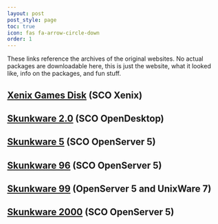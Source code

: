 ```yaml
---
layout: post
post_style: page
toc: true
icon: fas fa-arrow-circle-down
order: 1
---
```


These links reference the archives of the original websites.
No actual packages are downloadable here, this is just
the website, what it looked like, info on the packages,
and fun stuff.

## [Xenix Games Disk](https://skunkware.dev/skunkware/Games/) (SCO Xenix)

## [Skunkware 2.0](https://skunkware.dev/skunkware/94/index.html) (SCO OpenDesktop)

## [Skunkware 5](https://skunkware.dev/skunkware/95/index.html) (SCO OpenServer 5)

## [Skunkware 96](https://skunkware.dev/skunkware/96/index.html) (SCO OpenServer 5)

## [Skunkware 99](https://skunkware.dev/skunkware/99/index.html) (OpenServer 5 and UnixWare 7)

## [Skunkware 2000](https://skunkware.dev/skunkware/2000/index.html) (SCO OpenServer 5)
